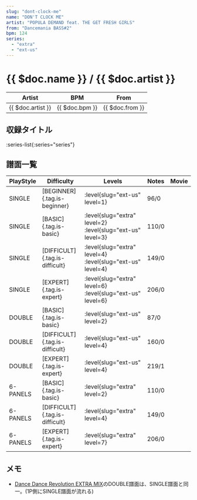 ```yaml
---
slug: "dont-clock-me"
name: "DON'T CLOCK ME"
artist: "POPULA DEMAND feat. THE GET FRESH GIRLS"
from: "Dancemania BASS#2"
bpm: 124
series:
  - "extra"
  - "ext-us"
---
```


# {{ $doc.name }} / {{ $doc.artist }}

|Artist|BPM|From|
|------|---|----|
|{{ $doc.artist }}|{{ $doc.bpm }}|{{ $doc.from }}|

## 収録タイトル

:series-list{:series="series"}

## 譜面一覧

|PlayStyle|Difficulty|Levels|Notes|Movie|
|---------|----------|------|-----|-----|
|SINGLE|[BEGINNER]{.tag.is-beginner}|<div class="field is-grouped is-grouped-multiline"> :level{slug="ext-us" level=1}</div>|96/0||
|SINGLE|[BASIC]{.tag.is-basic}|<div class="field is-grouped is-grouped-multiline"> :level{slug="extra" level=2} :level{slug="ext-us" level=3}</div>|110/0||
|SINGLE|[DIFFICULT]{.tag.is-difficult}|<div class="field is-grouped is-grouped-multiline"> :level{slug="extra" level=4} :level{slug="ext-us" level=4}</div>|149/0||
|SINGLE|[EXPERT]{.tag.is-expert}|<div class="field is-grouped is-grouped-multiline"> :level{slug="extra" level=6} :level{slug="ext-us" level=6}</div>|206/0||
|DOUBLE|[BASIC]{.tag.is-basic}|<div class="field is-grouped is-grouped-multiline"> :level{slug="ext-us" level=2}</div>|87/0||
|DOUBLE|[DIFFICULT]{.tag.is-difficult}|<div class="field is-grouped is-grouped-multiline"> :level{slug="ext-us" level=4}</div>|160/0||
|DOUBLE|[EXPERT]{.tag.is-expert}|<div class="field is-grouped is-grouped-multiline"> :level{slug="ext-us" level=4}</div>|219/1||
|6-PANELS|[BASIC]{.tag.is-basic}|<div class="field is-grouped is-grouped-multiline"> :level{slug="extra" level=2}</div>|110/0||
|6-PANELS|[DIFFICULT]{.tag.is-difficult}|<div class="field is-grouped is-grouped-multiline"> :level{slug="extra" level=4}</div>|149/0||
|6-PANELS|[EXPERT]{.tag.is-expert}|<div class="field is-grouped is-grouped-multiline"> :level{slug="extra" level=7}</div>|206/0||

## メモ

- [Dance Dance Revolution EXTRA MIX](/series/extra)のDOUBLE譜面は、SINGLE譜面と同一。(1P側にSINGLE譜面が流れる)
